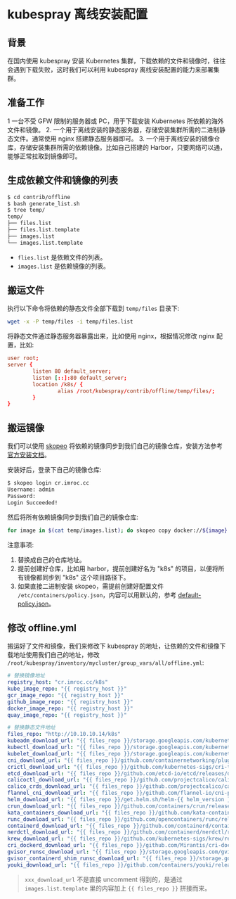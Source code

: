 # kubespray 离线安装配置

## 背景

在国内使用 kubespray 安装 Kubernetes 集群，下载依赖的文件和镜像时，往往会遇到下载失败，这时我们可以利用 kubespray 离线安装配置的能力来部署集群。

## 准备工作

1 一台不受 GFW 限制的服务器或 PC，用于下载安装 Kubernetes 所依赖的海外文件和镜像。
2. 一个用于离线安装的静态服务器，存储安装集群所需的二进制静态文件。通常使用 nginx 搭建静态服务器即可。
3. 一个用于离线安装的镜像仓库，存储安装集群所需的依赖镜像。比如自己搭建的 Harbor，只要网络可以通，能够正常拉取到镜像即可。

## 生成依赖文件和镜像的列表

```bash
$ cd contrib/offline
$ bash generate_list.sh
$ tree temp/
temp/
├── files.list
├── files.list.template
├── images.list
└── images.list.template
```

* `flies.list` 是依赖文件的列表。
* `images.list` 是依赖镜像的列表。

## 搬运文件

执行以下命令将依赖的静态文件全部下载到 `temp/files` 目录下:

```bash
wget -x -P temp/files -i temp/files.list
```

将静态文件通过静态服务器暴露出来，比如使用 nginx，根据情况修改 nginx 配置，比如:

```nginx.conf
user root;
server {
        listen 80 default_server;
        listen [::]:80 default_server;
        location /k8s/ {
                alias /root/kubespray/contrib/offline/temp/files/;
        }
}
```

## 搬运镜像

我们可以使用 [skopeo](https://github.com/containers/skopeo) 将依赖的镜像同步到我们自己的镜像仓库，安装方法参考 [官方安装文档](https://github.com/containers/skopeo/blob/main/install.md)。

安装好后，登录下自己的镜像仓库:

```bash
$ skopeo login cr.imroc.cc
Username: admin
Password:
Login Succeeded!
```

然后将所有依赖镜像同步到我们自己的镜像仓库:

```bash
for image in $(cat temp/images.list); do skopeo copy docker://${image} docker://cr.imroc.cc/k8s/${image#*/}; done
```

注意事项:
1. 替换成自己的仓库地址。
2. 提前创建好仓库，比如用 harbor，提前创建好名为 "k8s" 的项目，以便将所有镜像都同步到 "k8s" 这个项目路径下。
3. 如果直接二进制安装 skopeo，需提前创建好配置文件 `/etc/containers/policy.json`，内容可以用默认的，参考 [default-policy.json](https://github.com/containers/skopeo/blob/main/default-policy.json)。

## 修改 offline.yml

搬运好了文件和镜像，我们来修改下 kubespray 的地址，让依赖的文件和镜像下载地址使用我们自己的地址，修改 `/root/kubespray/inventory/mycluster/group_vars/all/offline.yml`:

```yaml
# 替换镜像地址
registry_host: "cr.imroc.cc/k8s"
kube_image_repo: "{{ registry_host }}"
gcr_image_repo: "{{ registry_host }}"
github_image_repo: "{{ registry_host }}"
docker_image_repo: "{{ registry_host }}"
quay_image_repo: "{{ registry_host }}"

# 替换静态文件地址
files_repo: "http://10.10.10.14/k8s"
kubeadm_download_url: "{{ files_repo }}/storage.googleapis.com/kubernetes-release/release/{{ kube_version }}/bin/linux/{{ image_arch }}/kubeadm"
kubectl_download_url: "{{ files_repo }}/storage.googleapis.com/kubernetes-release/release/{{ kube_version }}/bin/linux/{{ image_arch }}/kubectl"
kubelet_download_url: "{{ files_repo }}/storage.googleapis.com/kubernetes-release/release/{{ kube_version }}/bin/linux/{{ image_arch }}/kubelet"
cni_download_url: "{{ files_repo }}/github.com/containernetworking/plugins/releases/download/{{ cni_version }}/cni-plugins-linux-{{ image_arch }}-{{ cni_version }}.tgz"
crictl_download_url: "{{ files_repo }}/github.com/kubernetes-sigs/cri-tools/releases/download/{{ crictl_version }}/crictl-{{ crictl_version }}-{{ ansible_system | lower }}-{{ image_arch }}.tar.gz"
etcd_download_url: "{{ files_repo }}/github.com/etcd-io/etcd/releases/download/{{ etcd_version }}/etcd-{{ etcd_version }}-linux-{{ image_arch }}.tar.gz"
calicoctl_download_url: "{{ files_repo }}/github.com/projectcalico/calico/releases/download/{{ calico_ctl_version }}/calicoctl-linux-{{ image_arch }}"
calico_crds_download_url: "{{ files_repo }}/github.com/projectcalico/calico/archive/{{ calico_version }}.tar.gz"
flannel_cni_download_url: "{{ files_repo }}/github.com/flannel-io/cni-plugin/releases/download/{{ flannel_cni_version }}/flannel-{{ image_arch }}"
helm_download_url: "{{ files_repo }}/get.helm.sh/helm-{{ helm_version }}-linux-{{ image_arch }}.tar.gz"
crun_download_url: "{{ files_repo }}/github.com/containers/crun/releases/download/{{ crun_version }}/crun-{{ crun_version }}-linux-{{ image_arch }}"
kata_containers_download_url: "{{ files_repo }}/github.com/kata-containers/kata-containers/releases/download/{{ kata_containers_version }}/kata-static-{{ kata_containers_version }}-{{ ansible_architecture }}.tar.xz"
runc_download_url: "{{ files_repo }}/github.com/opencontainers/runc/releases/download/{{ runc_version }}/runc.{{ image_arch }}"
containerd_download_url: "{{ files_repo }}/github.com/containerd/containerd/releases/download/v{{ containerd_version }}/containerd-{{ containerd_version }}-linux-{{ image_arch }}.tar.gz"
nerdctl_download_url: "{{ files_repo }}/github.com/containerd/nerdctl/releases/download/v{{ nerdctl_version }}/nerdctl-{{ nerdctl_version }}-{{ ansible_system | lower }}-{{ image_arch }}.tar.gz"
krew_download_url: "{{ files_repo }}/github.com/kubernetes-sigs/krew/releases/download/{{ krew_version }}/krew-{{ host_os }}_{{ image_arch }}.tar.gz"
cri_dockerd_download_url: "{{ files_repo }}/github.com/Mirantis/cri-dockerd/releases/download/{{ cri_dockerd_version }}/cri-dockerd-{{ cri_dockerd_version }}-linux-{{ image_arch }}.tar.gz"
gvisor_runsc_download_url: "{{ files_repo }}/storage.googleapis.com/gvisor/releases/release/{{ gvisor_version }}/{{ ansible_architecture }}/runsc"
gvisor_containerd_shim_runsc_download_url: "{{ files_repo }}/storage.googleapis.com/gvisor/releases/release/{{ gvisor_version }}/{{ ansible_architecture }}/containerd-shim-runsc-v1"
youki_download_url: "{{ files_repo }}/github.com/containers/youki/releases/download/v{{ youki_version }}/youki_v{{ youki_version | regex_replace('\\.', '_') }}_linux.tar.gz"
```

> `xxx_download_url` 不是直接 uncomment 得到的，是通过 `images.list.template` 里的内容加上 `{{ files_repo }}` 拼接而来。
